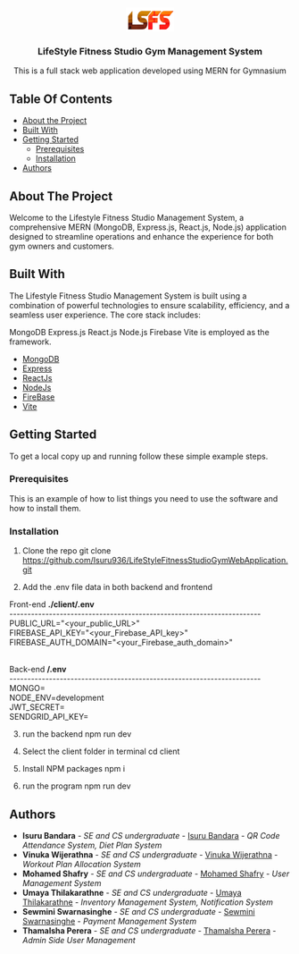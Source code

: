 <br/>
<p align="center">
  <a href="https://github.com/Isuru936/Isuru936/LifeStyleFitnessStudioGymWebApplication">
    <img src="https://github.com/Isuru936/LifeStyleFitnessStudioGymWebApplication/raw/main/client/src/assets/logo.png">
  </a>

  <h3 align="center">LifeStyle Fitness Studio Gym Management System</h3>

  <p align="center">
    This is a full stack web application developed using MERN for Gymnasium
  </p>
</p>

## Table Of Contents

* [About the Project](#about-the-project)
* [Built With](#built-with)
* [Getting Started](#getting-started)
  * [Prerequisites](#prerequisites)
  * [Installation](#installation)
* [Authors](#authors)

## About The Project

Welcome to the Lifestyle Fitness Studio Management System, a comprehensive MERN (MongoDB, Express.js, React.js, Node.js) application designed to streamline operations and enhance the experience for both gym owners and customers.

## Built With

The Lifestyle Fitness Studio Management System is built using a combination of powerful technologies to ensure scalability, efficiency, and a seamless user experience. The core stack includes:

MongoDB 
Express.js 
React.js 
Node.js
Firebase 
Vite is employed as the framework. 

* [MongoDB](https://www.mongodb.com/)
* [Express](https://expressjs.com/)
* [ReactJs](https://react.dev/)
* [NodeJs](https://nodejs.org/en)
* [FireBase](https://firebase.google.com/)
* [Vite](https://vitejs.dev/)

## Getting Started

To get a local copy up and running follow these simple example steps.

### Prerequisites

This is an example of how to list things you need to use the software and how to install them.

### Installation

 1. Clone the repo
git clone https://github.com/Isuru936/LifeStyleFitnessStudioGymWebApplication.git

2. Add the .env file data in both backend and frontend

Front-end <b>./client/.env</b> <br />
----------------------------------------------------------------------<br />
PUBLIC_URL="<your_public_URL>"  <br />
FIREBASE_API_KEY="<your_Firebase_API_key>"  <br />
FIREBASE_AUTH_DOMAIN="<your_Firebase_auth_domain>"  <br />

<br />
Back-end <b>/.env</b><br />
----------------------------------------------------------------------<br />
<div margin="10px" >
MONGO=<your_MongoDB_connection_string><br />
NODE_ENV=development<br />
JWT_SECRET=<your_JWT_secret_key><br />
SENDGRID_API_KEY=<your_SendGrid_API_key><br />
</div>
  
3. run the backend
npm run dev

4. Select the client folder in terminal
cd client

5. Install NPM packages
 npm i

6. run the program
npm run dev

## Authors

* **Isuru Bandara** - *SE and CS undergraduate* - [Isuru Bandara](https://github.com/Isuru936/) - *QR Code Attendance System, Diet Plan System*
* **Vinuka Wijerathna** - *SE and CS undergraduate* - [Vinuka Wijerathna](https://github.com/Vinuka-Wijerathne) - *Workout Plan Allocation System*
* **Mohamed Shafry** - *SE and CS undergraduate* - [Mohamed Shafry](https://github.com/MohamedShafry) - *User Management System*
* **Umaya Thilakarathne** - *SE and CS undergraduate* - [Umaya Thilakarathne](https://github.com/umaya2002) - *Inventory Management System, Notification System*
* **Sewmini Swarnasinghe** - *SE and CS undergraduate* - [Sewmini Swarnasinghe](https://github.com/sewmini2003) - *Payment Management System*
* **Thamalsha Perera** - *SE and CS undergraduate* - [Thamalsha Perera](https://github.com/ThamalshaPerea) - *Admin Side User Management*

